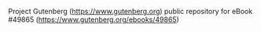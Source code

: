 Project Gutenberg (https://www.gutenberg.org) public repository for
eBook #49865 (https://www.gutenberg.org/ebooks/49865)
